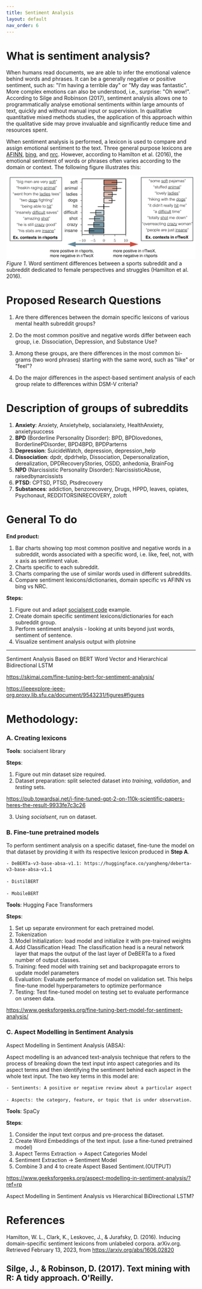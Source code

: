 ```yaml
---
title: Sentiment Analysis
layout: default
nav_order: 6
---
```


# What is sentiment analysis?

When humans read documents, we are able to infer the emotional valence behind words and phrases. It can be a generally negative or positive sentiment, such as: "I'm having a terrible day" or "My day was fantastic". More complex emotions can also be understood, i.e., surprise: "Oh wow!". According to Silge and Robinson (2017), sentiment analysis allows one to programmatically analyse emotional sentiments within large amounts of text, quickly and without manual input or supervision. In qualitative quantitative mixed methods studies, the application of this approach within the qualitative side may prove invaluable and significantly reduce time and resources spent. 

When sentiment analysis is performed, a lexicon is used to compare and assign emotional sentiment to the text. Three general purpose lexicons are [AFINN](http://www2.imm.dtu.dk/pubdb/views/publication_details.php?id=6010), [bing](https://www.cs.uic.edu/~liub/FBS/sentiment-analysis.html), and [nrc](http://saifmohammad.com/WebPages/NRC-Emotion-Lexicon.htm). However, according to Hamilton et al. (2016), the emotional sentiment of words or phrases often varies according to the domain or context. The following figure illustrates this:

![](assets/domain_lexicon_eg.png)<!-- -->
*Figure 1*. Word sentiment differences between a sports subreddit and a subreddit dedicated to female perspectives and struggles (Hamilton et al. 2016).
# Proposed Research Questions

1. Are there differences between the domain specific lexicons of various mental health subreddit groups?

2. Do the most common positive and negative words differ between each group, i.e. Dissociation, Depression, and Substance Use?

3. Among these groups, are there differences in the most common bi-grams (two word phrases) starting with the same word, such as "like" or "feel"?

4. Do the major differences in the aspect-based sentiment analysis of each group relate to differences within DSM-V criteria?

# Description of groups of subreddits
1. **Anxiety**: Anxiety, Anxietyhelp, socialanxiety, HealthAnxiety, anxietysuccess
2. **BPD** (Borderline Personality Disorder): BPD, BPDlovedones, BorderlinePDisorder, BPD4BPD, BPDParterns
3. **Depression**: SuicideWatch, depression, depression_help
4. **Dissociation**: dpdr, dpdrhelp, Dissociation, Depersonalization, derealization, DPDRecoveryStories, OSDD, anhedonia, BrainFog
5. **NPD** (Narcissistic Personality Disorder): NarcissisticAbuse, raisedbynarcissists
6. **PTSD**: CPTSD, PTSD, Ptsdrecovery
7. **Substances**: addiction, benzorecovery, Drugs, HPPD, leaves, opiates, Psychonaut, REDDITORSINRECOVERY, zoloft

# General To do

**End product:**
1. Bar charts showing top most common positive and negative words in a subreddit, words associated with a specific word, i.e. like, feel, not, with x axis as sentiment value.
2. Charts specific to each subreddit.
3. Charts comparing the use of similar words used in different subreddits.
4. Compare sentiment lexicons/dictionaries, domain specific vs AFINN vs bing vs NRC.

**Steps:**
1. Figure out and adapt [socialsent code](https://github.com/williamleif/socialsent) example.
2. Create domain specific sentiment lexicons/dictionaries for each subreddit group.
3. Perform sentiment analysis - looking at units beyond just words, sentiment of sentence.
4. Visualize sentiment analysis output with plotnine

--------------
Sentiment Analysis Based on BERT Word Vector and Hierarchical Bidirectional LSTM

https://skimai.com/fine-tuning-bert-for-sentiment-analysis/

https://ieeexplore-ieee-org.proxy.lib.sfu.ca/document/9543231/figures#figures



# Methodology:

### A. Creating lexicons

**Tools**: socialsent library

**Steps**:
1. Figure out min dataset size required.
2. Dataset preparation: split selected dataset into *training*, *validation*, and *testing* sets.

https://pub.towardsai.net/i-fine-tuned-gpt-2-on-110k-scientific-papers-heres-the-result-9933fe7c3c26

3. Using *socialsent*, run on dataset.

### B. Fine-tune pretrained models

To perform sentiment analysis on a specific dataset, fine-tune the model on that dataset by providing it with its respective lexicon produced in **Step A**.

    - DeBERTa-v3-base-absa-v1.1: https://huggingface.co/yangheng/deberta-v3-base-absa-v1.1

    - DistilBERT

    - MobileBERT

**Tools**: Hugging Face Transformers

**Steps**:
1. Set up separate environment for each pretrained model.
2. Tokenization
3. Model Initialization: load model and initialize it with pre-trained weights
4. Add Classification Head: The classification head is a neural network layer that maps the output of the last layer of DeBERTa to a fixed number of output classes.
5. Training: feed model with training set and backpropagate errors to update model parameters
6. Evaluation: Evaluate performance of model on validation set. This helps fine-tune model hyperparameters to optimize performance
7. Testing: Test fine-tuned model on testing set to evaluate performance on unseen data.

https://www.geeksforgeeks.org/fine-tuning-bert-model-for-sentiment-analysis/

### C. Aspect Modelling in Sentiment Analysis 

Aspect Modelling in Sentiment Analysis (ABSA): 

Aspect modelling is an advanced text-analysis technique that refers to the process of breaking down the text input into aspect categories and its aspect terms and then identifying the sentiment behind each aspect in the whole text input. The two key terms in this model are:

    - Sentiments: A positive or negative review about a particular aspect
   
    - Aspects: the category, feature, or topic that is under observation.


**Tools**: SpaCy

**Steps**:
1. Consider the input text corpus and pre-process the dataset.
2. Create Word Embeddings of the text input. (use a fine-tuned pretrained model)
3. Aspect Terms Extraction -> Aspect Categories Model 
4. Sentiment Extraction -> Sentiment Model 
5. Combine 3 and 4 to create Aspect Based Sentiment.(OUTPUT)

https://www.geeksforgeeks.org/aspect-modelling-in-sentiment-analysis/?ref=rp



Aspect Modelling in Sentiment Analysis vs Hierarchical BiDirectional LSTM?

# References

Hamilton, W. L., Clark, K., Leskovec, J., &amp; Jurafsky, D. (2016). Inducing domain-specific sentiment lexicons from unlabeled corpora. arXiv.org. Retrieved February 13, 2023, from https://arxiv.org/abs/1606.02820 

Silge, J., &amp; Robinson, D. (2017). Text mining with R: A tidy approach. O'Reilly. 
---
